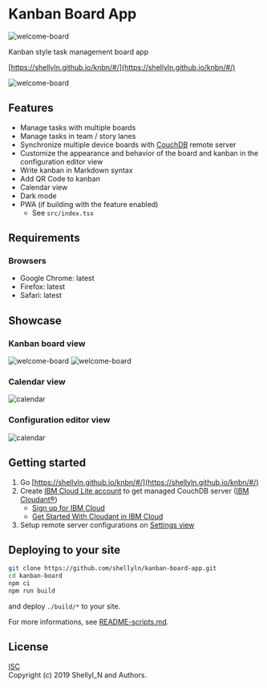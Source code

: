 # Kanban Board App

![welcome-board](https://raw.githubusercontent.com/shellyln/kanban-board-app/master/public/images/icons/icon-96x96.png)  

Kanban style task management board app

[https://shellyln.github.io/knbn/#/](https://shellyln.github.io/knbn/#/)

![welcome-board](https://raw.githubusercontent.com/shellyln/kanban-board-app/master/docs/images/welcome-board.png)



## Features

* Manage tasks with multiple boards
* Manage tasks in team / story lanes
* Synchronize multiple device boards with [CouchDB](https://couchdb.apache.org) remote server
* Customize the appearance and behavior of the board and kanban in the configuration editor view
* Write kanban in Markdown syntax
* Add QR Code to kanban
* Calendar view
* Dark mode
* PWA (if building with the feature enabled)
    * See `src/index.tsx`



## Requirements

### Browsers
* Google Chrome: latest
* Firefox: latest
* Safari: latest



## Showcase

### Kanban board view

![welcome-board](https://raw.githubusercontent.com/shellyln/kanban-board-app/master/docs/images/welcome-board.png)
![welcome-board](https://raw.githubusercontent.com/shellyln/kanban-board-app/master/docs/images/edit-dialog.png)

### Calendar view

![calendar](https://raw.githubusercontent.com/shellyln/kanban-board-app/master/docs/images/calendar.png)

### Configuration editor view

![calendar](https://raw.githubusercontent.com/shellyln/kanban-board-app/master/docs/images/setting.png)



## Getting started

1. Go [https://shellyln.github.io/knbn/#/](https://shellyln.github.io/knbn/#/)
1. Create  [IBM Cloud Lite account](https://www.ibm.com/cloud/free/) to get managed CouchDB server ([IBM Cloudant®](https://www.ibm.com/cloud/cloudant))
    * [Sign up for IBM Cloud](https://cloud.ibm.com/registration)
    * [Get Started With Cloudant in IBM Cloud](https://developer.ibm.com/clouddataservices/docs/cloudant/get-started/)
1. Setup remote server configurations on [Settings view](https://shellyln.github.io/knbn/#/config/)



## Deploying to your site

```sh
git clone https://github.com/shellyln/kanban-board-app.git
cd kanban-board
npm ci
npm run build
```
and deploy `./build/*` to your site.

For more informations, see [README-scripts.md](https://github.com/shellyln/kanban-board-app/blob/master/README-scripts.md).


## License
[ISC](https://github.com/shellyln/kanban-board-app/blob/master/LICENSE.md)  
Copyright (c) 2019 Shellyl_N and Authors.
